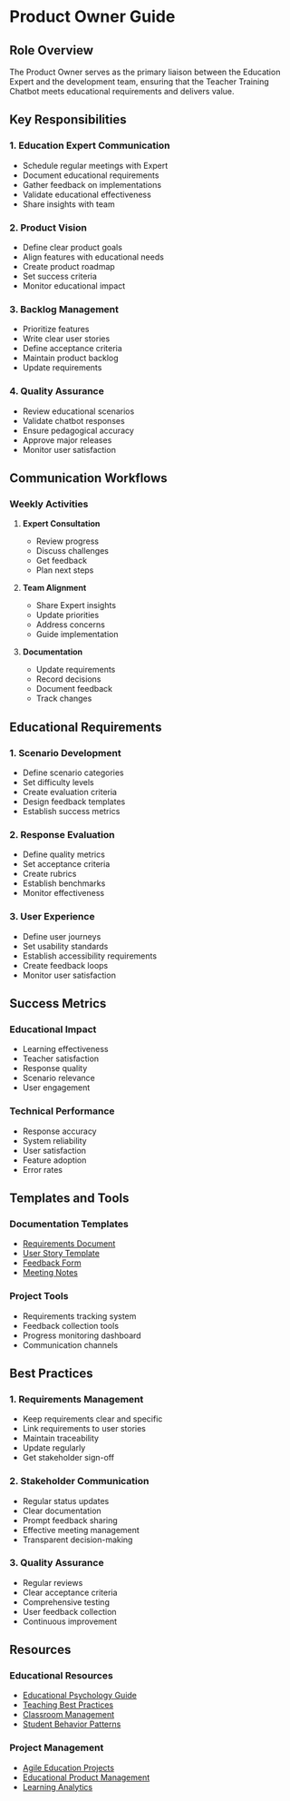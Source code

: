 # Product Owner Guide

## Role Overview

The Product Owner serves as the primary liaison between the Education Expert and the development team, ensuring that the Teacher Training Chatbot meets educational requirements and delivers value.

## Key Responsibilities

### 1. Education Expert Communication
- Schedule regular meetings with Expert
- Document educational requirements
- Gather feedback on implementations
- Validate educational effectiveness
- Share insights with team

### 2. Product Vision
- Define clear product goals
- Align features with educational needs
- Create product roadmap
- Set success criteria
- Monitor educational impact

### 3. Backlog Management
- Prioritize features
- Write clear user stories
- Define acceptance criteria
- Maintain product backlog
- Update requirements

### 4. Quality Assurance
- Review educational scenarios
- Validate chatbot responses
- Ensure pedagogical accuracy
- Approve major releases
- Monitor user satisfaction

## Communication Workflows

### Weekly Activities
1. **Expert Consultation**
   - Review progress
   - Discuss challenges
   - Get feedback
   - Plan next steps

2. **Team Alignment**
   - Share Expert insights
   - Update priorities
   - Address concerns
   - Guide implementation

3. **Documentation**
   - Update requirements
   - Record decisions
   - Document feedback
   - Track changes

## Educational Requirements

### 1. Scenario Development
- Define scenario categories
- Set difficulty levels
- Create evaluation criteria
- Design feedback templates
- Establish success metrics

### 2. Response Evaluation
- Define quality metrics
- Set acceptance criteria
- Create rubrics
- Establish benchmarks
- Monitor effectiveness

### 3. User Experience
- Define user journeys
- Set usability standards
- Establish accessibility requirements
- Create feedback loops
- Monitor user satisfaction

## Success Metrics

### Educational Impact
- Learning effectiveness
- Teacher satisfaction
- Response quality
- Scenario relevance
- User engagement

### Technical Performance
- Response accuracy
- System reliability
- User satisfaction
- Feature adoption
- Error rates

## Templates and Tools

### Documentation Templates
- [Requirements Document](templates/requirements.md)
- [User Story Template](templates/user-story.md)
- [Feedback Form](templates/feedback.md)
- [Meeting Notes](templates/meeting-notes.md)

### Project Tools
- Requirements tracking system
- Feedback collection tools
- Progress monitoring dashboard
- Communication channels

## Best Practices

### 1. Requirements Management
- Keep requirements clear and specific
- Link requirements to user stories
- Maintain traceability
- Update regularly
- Get stakeholder sign-off

### 2. Stakeholder Communication
- Regular status updates
- Clear documentation
- Prompt feedback sharing
- Effective meeting management
- Transparent decision-making

### 3. Quality Assurance
- Regular reviews
- Clear acceptance criteria
- Comprehensive testing
- User feedback collection
- Continuous improvement

## Resources

### Educational Resources
- [Educational Psychology Guide](../resources/education.md)
- [Teaching Best Practices](../resources/teaching.md)
- [Classroom Management](../resources/management.md)
- [Student Behavior Patterns](../resources/behavior.md)

### Project Management
- [Agile Education Projects](https://www.agileineducation.org/)
- [Educational Product Management](https://www.edutechproductmanagement.com/)
- [Learning Analytics](https://www.learninganalytics.net/) 